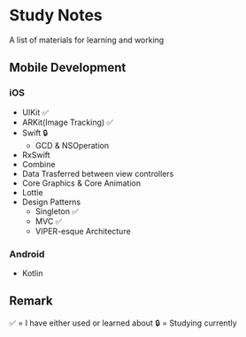 # Study Notes
A list of materials for learning and working

## Mobile Development

### iOS
- UIKit   ✅  
- ARKit(Image Tracking)   ✅
- Swift  🔒
    - GCD & NSOperation
- RxSwift 
- Combine
- Data Trasferred between view controllers
- Core Graphics & Core Animation
- Lottie <a href="http://airbnb.io/lottie/#/README"></a>
- Design Patterns
   - Singleton   ✅
   - MVC   ✅
   - VIPER-esque Architecture

### Android
 - Kotlin


## Remark
✅ = I have either used or learned about
🔒 = Studying currently
